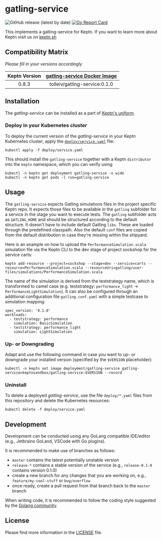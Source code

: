 # gatling-service
![GitHub release (latest by date)](https://img.shields.io/github/v/release/keptn-sandbox/gatling-service)
[![Go Report Card](https://goreportcard.com/badge/github.com/keptn-sandbox/gatling-service)](https://goreportcard.com/report/github.com/keptn-sandbox/gatling-service)

This implements a gatling-service for Keptn. If you want to learn more about Keptn visit us on [keptn.sh](https://keptn.sh)

## Compatibility Matrix

*Please fill in your versions accordingly*

| Keptn Version    | [gatling-service Docker Image](https://hub.docker.com/r/keptnsandbox/gatling-service/tags) |
|:----------------:|:----------------------------------------:|
|       0.8.3      | tolleiv/gatling-service:0.1.0 |

## Installation

The *gatling-service* can be installed as a part of [Keptn's uniform](https://keptn.sh).

### Deploy in your Kubernetes cluster

To deploy the current version of the *gatling-service* in your Keptn Kubernetes cluster, apply the [`deploy/service.yaml`](deploy/service.yaml) file:

```console
kubectl apply -f deploy/service.yaml
```

This should install the `gatling-service` together with a Keptn `distributor` into the `keptn` namespace, which you can verify using

```console
kubectl -n keptn get deployment gatling-service -o wide
kubectl -n keptn get pods -l run=gatling-service
```

## Usage

The `gatling-service` expects Gatling simulations files in the project specific Keptn repo. It expects those files to be available in the `gatling` subfolder for a service in the stage you want to execute tests. The `gatling` subfolder acts as `GATLING_HOME` and should be structured according to the default structure. It doesn't have to include default Gatling `libs`. These are loaded through the predefined classpath. Also the default `conf` files are copied from the default distribution in case they're missing within the shipyard. 

Here is an example on how to upload the `PerformanceSimulation.scala` simulation file via the Keptn CLI to the dev stage of project sockshop for the service carts:

```
keptn add-resource --project=sockshop --stage=dev --service=carts --resource=PerformanceSimulation.scala --resourceUri=gatling/user-files/simulations/PerformanceSimulation.scala
```

The name of the simulation is derived from the teststrategy name, which is transformed to camel case (e.g. teststrategy: `performance_light` -> `PerformanceLightSimulation`).
It can also be configured through an additional configuration file `gatling.conf.yaml` with a simple testcase to simulation mapping:

```
spec_version: '0.1.0'
workloads:
  - teststrategy: performance
    simulation: BasicSimulation
  - teststrategy: performance_light
    simulation: LightSimulation
```


### Up- or Downgrading

Adapt and use the following command in case you want to up- or downgrade your installed version (specified by the `$VERSION` placeholder):

```console
kubectl -n keptn set image deployment/gatling-service gatling-service=keptnsandbox/gatling-service:$VERSION --record
```

### Uninstall

To delete a deployed *gatling-service*, use the file `deploy/*.yaml` files from this repository and delete the Kubernetes resources:

```console
kubectl delete -f deploy/service.yaml
```

## Development

Development can be conducted using any GoLang compatible IDE/editor (e.g., Jetbrains GoLand, VSCode with Go plugins).

It is recommended to make use of branches as follows:

* `master` contains the latest potentially unstable version
* `release-*` contains a stable version of the service (e.g., `release-0.1.0` contains version 0.1.0)
* create a new branch for any changes that you are working on, e.g., `feature/my-cool-stuff` or `bug/overflow`
* once ready, create a pull request from that branch back to the `master` branch

When writing code, it is recommended to follow the coding style suggested by the [Golang community](https://github.com/golang/go/wiki/CodeReviewComments).

## License

Please find more information in the [LICENSE](LICENSE) file.
